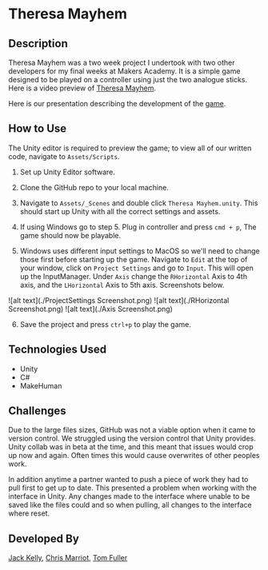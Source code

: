 # Theresa Mayhem

## Description

Theresa Mayhem was a two week project I undertook with two other developers for my final weeks at Makers Academy. It is a simple game designed to be played on a controller using just the two analogue sticks. Here is a video preview of [Theresa Mayhem](https://www.youtube.com/watch?v=FhtagoGMX2g).

Here is our presentation describing the development of the [game](https://www.youtube.com/watch?v=fXltxe3YodM&index=1&list=PLc4BYny7PXeQ-DVKwBOrsC3MfCJfJG87O).

## How to Use

The Unity editor is required to preview the game; to view all of our written code, navigate to `Assets/Scripts`.
1. Set up Unity Editor software.

2. Clone the GitHub repo to your local machine.

3. Navigate to `Assets/_Scenes` and double click `Theresa Mayhem.unity`. This should start up Unity with all the correct settings and assets.

4. If using Windows go to step 5. Plug in controller and press `cmd + p`, The game should now be playable.

5. Windows uses different input settings to MacOS so we'll need to change those first before starting up the game. Navigate to `Edit` at the top of your window, click on `Project Settings` and go to `Input`. This will open up the InputManager. Under `Axis` change the `RHorizontal` Axis to 4th axis, and the `LHorizontal` Axis to 5th axis. Screenshots below.

![alt text](./ProjectSettings Screenshot.png)
![alt text](./RHorizontal Screenshot.png)
![alt text](./Axis Screenshot.png)

6. Save the project and press `ctrl+p` to play the game.

## Technologies Used

- Unity
- C#
- MakeHuman

## Challenges

Due to the large files sizes, GitHub was not a viable option when it came to version control. We struggled using the version control that Unity provides. Unity collab was in beta at the time, and this meant that issues would crop up now and again. Often times this would cause overwrites of other peoples work.
  
In addition anytime a partner wanted to push a piece of work they had to pull first to get up to date. This presented a problem when working with the interface in Unity. Any changes made to the interface where unable to be saved like the files could and so when pulling, all changes to the interface where reset.
 
## Developed By

[Jack Kelly](https://github.com/JWKelly29), [Chris Marriot](https://github.com/Chrixs), [Tom Fuller](https://github.com/tomfuller)
